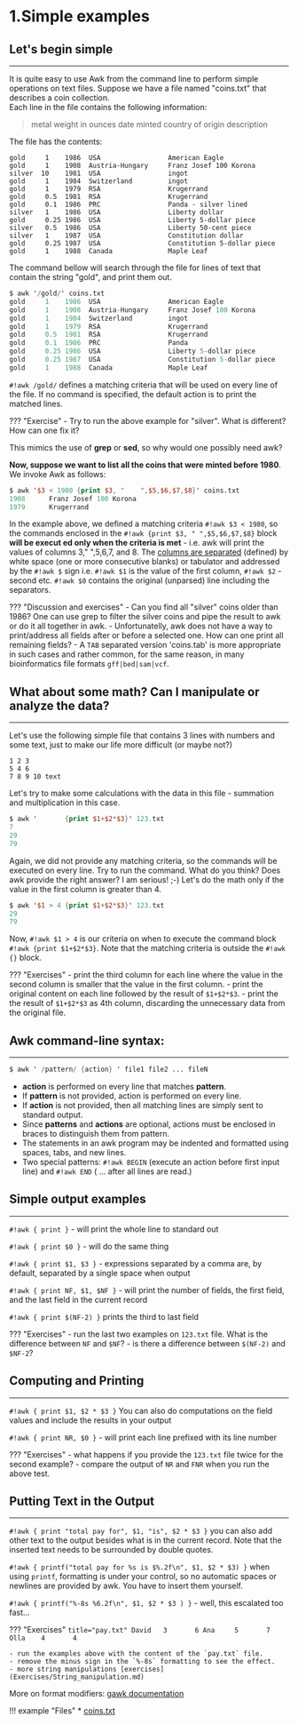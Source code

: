# 1.Simple examples

## Let's begin simple
---
It is quite easy to use Awk from the command line to perform simple operations on text files. Suppose we have a file named "coins.txt" that describes a coin collection.    
Each line in the file contains the following information:

>  metal weight in ounces date minted country of origin description

The file has the contents:
``` text title="coins.txt"
gold     1    1986  USA                 American Eagle
gold     1    1908  Austria-Hungary     Franz Josef 100 Korona
silver  10    1981  USA                 ingot
gold     1    1984  Switzerland         ingot
gold     1    1979  RSA                 Krugerrand
gold     0.5  1981  RSA                 Krugerrand
gold     0.1  1986  PRC                 Panda - silver lined
silver   1    1986  USA                 Liberty dollar
gold     0.25 1986  USA                 Liberty 5-dollar piece
silver   0.5  1986  USA                 Liberty 50-cent piece
silver   1    1987  USA                 Constitution dollar
gold     0.25 1987  USA                 Constitution 5-dollar piece
gold     1    1988  Canada              Maple Leaf
```

The command bellow will search through the file for lines of text that contain the string "gold", and print them out.

``` awk hl_lines="1"
$ awk '/gold/' coins.txt
gold     1    1986  USA                 American Eagle
gold     1    1908  Austria-Hungary     Franz Josef 100 Korona
gold     1    1984  Switzerland         ingot
gold     1    1979  RSA                 Krugerrand
gold     0.5  1981  RSA                 Krugerrand
gold     0.1  1986  PRC                 Panda
gold     0.25 1986  USA                 Liberty 5-dollar piece
gold     0.25 1987  USA                 Constitution 5-dollar piece
gold     1    1988  Canada              Maple Leaf
```

`#!awk /gold/` defines a matching criteria that will be used on every line of the file. If no command is specified, the default action is to print the matched lines.

??? "Exercise"
    - Try to run the above example for "silver". What is different? How can one fix it?

This mimics the use of **grep** or **sed**, so why would one possibly need awk?

**Now, suppose we want to list all the coins that were minted before 1980**. We invoke Awk as follows:

``` awk hl_lines="1"
$ awk '$3 < 1980 {print $3, "    ",$5,$6,$7,$8}' coins.txt
1908      Franz Josef 100 Korona
1979      Krugerrand
```
In the example above, we defined a matching criteria `#!awk $3 < 1980`, so the  commands enclosed in the `#!awk {print $3, " ",$5,$6,$7,$8}` block **will be execut
ed only when the criteria is met** - i.e. awk will print the values of columns 3,"    ",5,6,7, and 8. The [columns are separated](https://www.gnu.org/software/gawk/manual/html_node/Default-Field-Splitting.html) (defined) by white space (one or more consecutive blanks) or tabulator and addressed by the `#!awk $` sign i.e. `#!awk $1` is the value of the first column, `#!awk $2` - second etc. `#!awk $0` contains the original (unparsed) line including the separators.

??? "Discussion and exercises"
    - Can you find all "silver" coins older than 1986? One can use grep to filter the silver coins and pipe the result to awk or do it all together in awk.
    - Unfortunatelly, awk does not have a way to print/address all fields after or before a selected one. How can one print all remaining fields?
    - A `TAB` separated version 'coins.tab' is more appropriate in such cases and rather common, for the same reason, in many bioinformatics file formats `gff|bed|sam|vcf`.

## What about some math? Can I manipulate or analyze the data?
---
Let's use the following simple file that contains 3 lines with numbers and some text, just to make our life more difficult (or maybe not?)

``` title="123.txt"
1 2 3
5 4 6
7 8 9 10 text
```
Let's try to make some calculations with the data in this file - summation and multiplication in this case.

``` awk hl_lines="1"
$ awk '       {print $1+$2*$3}' 123.txt
7
29
79
```
Again, we did not provide any matching criteria, so the commands will be executed on every line. Try to run the command. What do you think? Does awk provide the right answer? I am serious! ;-)
Let's do the math only if the value in the first column is greater than 4.

```awk hl_lines="1"
$ awk '$1 > 4 {print $1+$2*$3}' 123.txt
29
79
```
Now, `#!awk $1 > 4` is our criteria on when to execute the command block ``#!awk {print $1+$2*$3}``. Note that the matching criteria is outside the ``#!awk {}`` block.

??? "Exercises"
    - print the third column for each line where the value in the second column is smaller that the value in the first column.
    - print the original content on each line followed by the result of `$1+$2*$3`.
    - print the the result of `$1+$2*$3` as 4th column, discarding the unnecessary data from the original file.


## Awk command-line syntax:
---
``` awk
$ awk ' /pattern/ {action} ' file1 file2 ... fileN
```

* **action** is performed on every line that matches **pattern**.
* If **pattern** is not provided, action is performed on every line.
* If **action** is not provided, then all matching lines are simply sent to standard output.
* Since **patterns** and **actions** are optional, actions must be enclosed in braces to distinguish them from pattern.
* The statements in an awk program may be indented and formatted using spaces, tabs, and new lines.
* Two special patterns: `#!awk BEGIN` (execute an action before first input line) and `#!awk END` ( ... after all lines are read.)

## Simple output examples
---
  `#!awk { print }` - will print the whole line to standard out

  `#!awk { print $0 }` - will do the same thing

  `#!awk { print $1, $3 }` - expressions separated by a comma are, by default, separated by a single space when output

  `#!awk { print NF, $1, $NF }` - will print the number of fields, the first field, and the last field in the current record

  `#!awk { print $(NF-2) }` prints the third to last field

??? "Exercises"
    - run the last two examples on `123.txt` file. What is the difference between `NF` and `$NF`?
    - is there a difference between `$(NF-2)` and `$NF-2`?
    
  
## Computing and Printing
---
  `#!awk { print $1, $2 * $3 }` You can also do computations on the field values and include the results in your output

  `#!awk { print NR, $0 }` - will print each line prefixed with its line number

??? "Exercises"
    - what happens if you provide the `123.txt` file twice for the second example?
    - compare the output of `NR` and `FNR` when you run the above test.

## Putting Text in the Output
---
  `#!awk { print "total pay for", $1, "is", $2 * $3 }` you can also add other text to the output besides what is in the current record. Note that the inserted text needs to be surrounded by double quotes.

  `#!awk { printf("total pay for %s is $%.2f\n", $1, $2 * $3) }` when using `printf`, formatting is under your control, so no automatic spaces or newlines are provided by awk. You have to insert them yourself.

  `#!awk { printf("%-8s %6.2f\n", $1, $2 * $3 ) }` - well, this escalated too fast...

??? "Exercises"
    ``` title="pay.txt"
    David   3       6
    Ana     5       7
    Olla    4       4
    ```

    - run the examples above with the content of the `pay.txt` file. 
    - remove the minus sign in the `%-8s` formatting to see the effect.
    - more string manipulations [exercises](Exercises/String_manipulation.md)

More on format modifiers: [gawk documentation](https://www.gnu.org/software/gawk/manual/html_node/Format-Modifiers.html#Format-Modifiers)

!!! example "Files"
    * [coins.txt](data/coins.txt)

